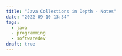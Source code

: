 ```yaml
---
title: "Java Collections in Depth - Notes"
date: "2022-09-10 13:34"
tags: 
  - java
  - programming
  - softwaredev
draft: true
---
```

